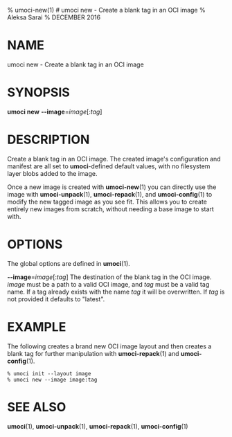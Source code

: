 % umoci-new(1) # umoci new - Create a blank tag in an OCI image
% Aleksa Sarai
% DECEMBER 2016
# NAME
umoci new - Create a blank tag in an OCI image

# SYNOPSIS
**umoci new**
**--image**=*image*[:*tag*]

# DESCRIPTION
Create a blank tag in an OCI image. The created image's configuration and
manifest are all set to **umoci**-defined default values, with no filesystem
layer blobs added to the image.

Once a new image is created with **umoci-new**(1) you can directly use the
image with **umoci-unpack**(1), **umoci-repack**(1), and **umoci-config**(1) to
modify the new tagged image as you see fit. This allows you to create entirely
new images from scratch, without needing a base image to start with.

# OPTIONS
The global options are defined in **umoci**(1).

**--image**=*image*[:*tag*]
  The destination of the blank tag in the OCI image. *image* must be a path to
  a valid OCI image, and *tag* must be a valid tag name. If a tag already
  exists with the name *tag* it will be overwritten. If *tag* is not provided
  it defaults to "latest".

# EXAMPLE
The following creates a brand new OCI image layout and then creates a blank tag
for further manipulation with **umoci-repack**(1) and **umoci-config**(1).

```
% umoci init --layout image
% umoci new --image image:tag
```

# SEE ALSO
**umoci**(1), **umoci-unpack**(1), **umoci-repack**(1), **umoci-config**(1)

